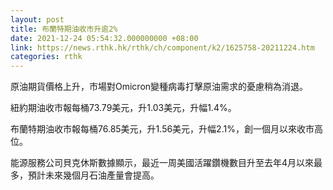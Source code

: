```yaml
---
layout: post
title: 布蘭特期油收市升逾2%
date: 2021-12-24 05:54:32.000000000 +08:00
link: https://news.rthk.hk/rthk/ch/component/k2/1625758-20211224.htm
categories: rthk
---
```


原油期貨價格上升，市場對Omicron變種病毒打擊原油需求的憂慮稍為消退。

紐約期油收市報每桶73.79美元，升1.03美元，升幅1.4%。

布蘭特期油收市報每桶76.85美元，升1.56美元，升幅2.1%，創一個月以來收市高位。

能源服務公司貝克休斯數據顯示，最近一周美國活躍鑽機數目升至去年4月以來最多，預計未來幾個月石油產量會提高。
